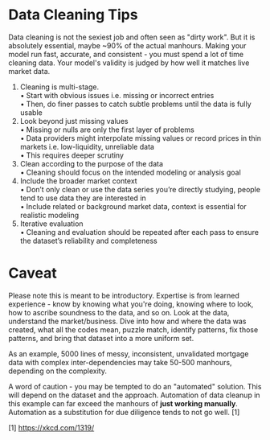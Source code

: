 # Data Cleaning Tips<br>
Data cleaning is not the sexiest job and often seen as "dirty work". But it is absolutely essential, maybe ~90% of the actual manhours. Making your model run fast, accurate, and consistent - you must spend a lot of time cleaning data. Your model's validity is judged by how well it matches live market data.<br>

1.	Cleaning is multi-stage.<br>
	•	Start with obvious issues i.e. missing or incorrect entries<br>
	•	Then, do finer passes to catch subtle problems until the data is fully usable<br>
2.	Look beyond just missing values<br>
	•	Missing or nulls are only the first layer of problems<br>
	•	Data providers might interpolate missing values or record prices in thin markets i.e. low-liquidity, unreliable data<br>
	•	This requires deeper scrutiny<br>
3.	Clean according to the purpose of the data<br>
	•	Cleaning should focus on the intended modeling or analysis goal<br>
4.	Include the broader market context<br>
	•	Don’t only clean or use the data series you’re directly studying, people tend to use data they are interested in<br>
	•	Include related or background market data, context is essential for realistic modeling<br>
5.	Iterative evaluation<br>
	•	Cleaning and evaluation should be repeated after each pass to ensure the dataset’s reliability and completeness<br>

# Caveat<br>
Please note this is meant to be introductory. Expertise is from learned experience - know by knowing what you're doing, knowing where to look, how to ascribe soundness to the data, and so on. Look at the data, understand the market/business. Dive into how and where the data was created, what all the codes mean, puzzle match, identify patterns, fix those patterns, and bring that dataset into a more uniform set. <br> 

As an example, 5000 lines of messy, inconsistent, unvalidated mortgage data with complex inter-dependencies may take 50-500 manhours, depending on the complexity. <br> 

A word of caution - you may be tempted to do an "automated" solution. This will depend on the dataset and the approach. Automation of data cleanup in this example can far exceed the manhours of **just working manually**. Automation as a substitution for due diligence tends to not go well. [1] <br>

[1] https://xkcd.com/1319/
